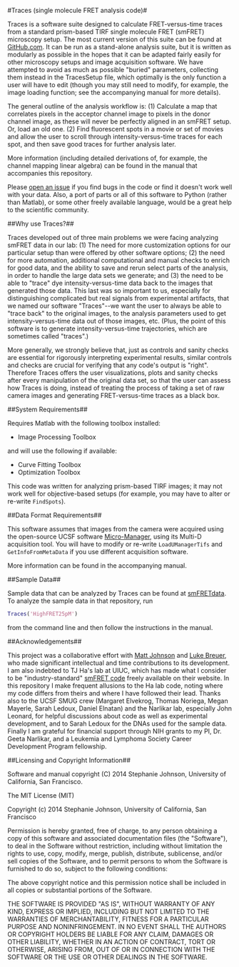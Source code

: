 #Traces (single molecule FRET analysis code)#

Traces is a software suite designed to calculate FRET-versus-time traces from a standard prism-based TIRF single molecule FRET (smFRET) microscopy setup.  The most current version of this suite can be found at [GitHub.com](https://github.com/stephlj/smFRETcode).  It can be run as a stand-alone analysis suite, but it is written as modularly as possible in the hopes that it can be adapted fairly easily for other microscopy setups and image acquisition software. We have attempted to avoid as much as possible "buried" parameters, collecting them instead in the TracesSetup file, which optimally is the only function a user will have to edit (though you may still need to modify, for example, the image loading function; see the accompanying manual for more details).

The general outline of the analysis workflow is: (1) Calculate a map that correlates pixels in the acceptor channel image to pixels in the donor channel image, as these will never be perfectly aligned in an smFRET setup. Or, load an old one. (2) Find fluorescent spots in a movie or set of movies and allow the user to scroll through intensity-versus-time traces for each spot, and then save good traces for further analysis later.

More information (including detailed derivations of, for example, the channel mapping linear algebra) can be found in the manual that accompanies this repository.

Please [open an issue](http://www.youtube.com/watch?v=TJlYiMp8FuY) if you find bugs in the code or find it doesn't work well with your data. Also, a port of parts or all of this software to Python (rather than Matlab), or some other freely available language, would be a great help to the scientific community.

##Why use Traces?##

Traces developed out of three main problems we were facing analyzing smFRET data in our lab: (1) The need for more customization options for our particular setup than were offered by other software options; (2) the need for more automation, additional computational and manual checks to enrich for good data, and the ability to save and rerun select parts of the analysis, in order to handle the large data sets we generate; and (3) the need to be able to "trace" dye intensity-versus-time data back to the images that generated those data. This last was so important to us, especially for distinguishing complicated but real signals from experimental artifacts, that we named our software "Traces"--we want the user to always be able to "trace back" to the original images, to the analysis parameters used to get intensity-versus-time data out of those images, etc.  (Plus, the point of this software is to generate intensity-versus-time trajectories, which are sometimes called "traces".) 

More generally, we strongly believe that, just as controls and sanity checks are essential for rigorously interpreting experimental results, similar controls and checks are crucial for verifying that any code's output is "right". Therefore Traces offers the user visualizations, plots and sanity checks after every manipulation of the original data set, so that the user can assess how Traces is doing, instead of treating the process of taking a set of raw camera images and generating FRET-versus-time traces as a black box.

##System Requirements##

Requires Matlab with the following toolbox installed:
* Image Processing Toolbox

and will use the following if available:
* Curve Fitting Toolbox
* Optimization Toolbox

This code was written for analyzing prism-based TIRF images; it may not work well for objective-based setups (for example, you may have to alter or re-write `FindSpots`).

##Data Format Requirements##

This software assumes that images from the camera were acquired using the open-source UCSF software [Micro-Manager](http://www.micro-manager.org), using its Multi-D acquisition tool. You will have to modify or re-write `LoadUManagerTifs` and `GetInfoFromMetaData` if you use different acquisition software.

More information can be found in the accompanying manual.

##Sample Data##

Sample data that can be analyzed by Traces can be found at [smFRETdata](https://github.com/stephlj/smFRETdata). To analyze the sample data in that  repository, run

```matlab
Traces('HighFRET25pM')
```

from the command line and then follow the instructions in the manual.

##Acknowledgements##

This project was a collaborative effort with [Matt Johnson](http://www.themattjohnson.com/) and [Luke Breuer](http://luke.breuer.com), who made significant intellectual and time contributions to its development.  I am also indebted to TJ Ha's lab at UIUC, which has made what I consider to be "industry-standard" [smFRET code](http://cplc.illinois.edu/software/) freely available on their website. In this repository I make frequent allusions to the Ha lab code, noting where my code differs from theirs and where I have followed their lead. Thanks also to the UCSF SMUG crew (Margaret Elvekrog, Thomas Noriega, Megan Mayerle, Sarah Ledoux, Daniel Elnatan) and the Narlikar lab, especially John Leonard, for helpful discussions about code as well as experimental development, and to Sarah Ledoux for the DNAs used for the sample data. Finally I am grateful for financial support through NIH grants to my PI, Dr. Geeta Narlikar, and a Leukemia and Lymphoma Society Career Development Program fellowship.

##Licensing and Copyright Information##

Software and manual copyright (C)  2014 Stephanie Johnson, University of California, San Francisco.

 The MIT License (MIT)
 
 Copyright (c) 2014 Stephanie Johnson, University of California, San Francisco
 
 Permission is hereby granted, free of charge, to any person obtaining a copy
 of this software and associated documentation files (the "Software"), to deal
 in the Software without restriction, including without limitation the rights
 to use, copy, modify, merge, publish, distribute, sublicense, and/or sell
 copies of the Software, and to permit persons to whom the Software is
 furnished to do so, subject to the following conditions:
 
 The above copyright notice and this permission notice shall be included in all
 copies or substantial portions of the Software.
 
 THE SOFTWARE IS PROVIDED "AS IS", WITHOUT WARRANTY OF ANY KIND, EXPRESS OR
 IMPLIED, INCLUDING BUT NOT LIMITED TO THE WARRANTIES OF MERCHANTABILITY,
 FITNESS FOR A PARTICULAR PURPOSE AND NONINFRINGEMENT. IN NO EVENT SHALL THE
 AUTHORS OR COPYRIGHT HOLDERS BE LIABLE FOR ANY CLAIM, DAMAGES OR OTHER
 LIABILITY, WHETHER IN AN ACTION OF CONTRACT, TORT OR OTHERWISE, ARISING FROM,
 OUT OF OR IN CONNECTION WITH THE SOFTWARE OR THE USE OR OTHER DEALINGS IN THE
 SOFTWARE.